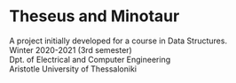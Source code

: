 # Theseus and Minotaur
A project initially developed for a course in
Data Structures.\
Winter 2020-2021 (3rd semester)\
Dpt. of Electrical and Computer Engineering\
Aristotle University of Thessaloniki
